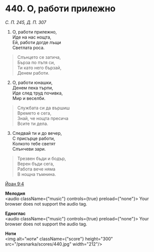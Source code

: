 # 440. О, работи прилежно

_С. П. 245, Д. П. 307_

1. О, работи прилежно,  
Иде на нас нощта,  
Ей, работи догде лъщи  
Светлата роса.  

> Слънцето се затича,  
> Бърза по пътя си,  
> Ти като него бързай,  
> Денем работи.  

2. О, работи юнашки,  
Денем пека търпи,  
Иде след труд почивка,  
Мир и веселби.  

> Службата си да вършиш  
> Времето е сега,  
> Знай, че нощта пресича  
> Всите ти дела.  

3. Следвай ти и до вечер,  
С присърце работи,  
Колкото тебе светят  
Слънчеви зари.  

> Трезвен бъди и бодър,  
> Верен бъди сега,  
> Работа вече няма  
> В нощна тъмнина.

[Йоан 9:4](http://biblia.bg/index.php?k=43&g=9&s=4)

**Мелодия**  
<audio className={"music"} controls={true} preload={"none"}>
    <source src="/pesnarka/mp3/440.mp3" type="audio/mpeg"/>
    Your browser does not support the audio tag.
</audio>

**Едноглас**  
<audio className={"music"} controls={true} preload={"none"}>
    <source src="/pesnarka/transp/440.mp3" type="audio/mpeg"/>
    Your browser does not support the audio tag.
</audio>

**Ноти**  
<img alt="ноти" className={"score"} height="300" src="/pesnarka/scores/440.jpg" width="212"/>
